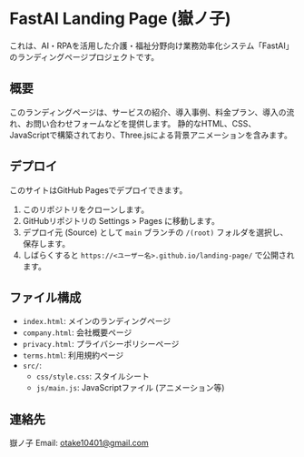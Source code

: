 # FastAI Landing Page (嶽ノ子)

これは、AI・RPAを活用した介護・福祉分野向け業務効率化システム「FastAI」のランディングページプロジェクトです。

## 概要

このランディングページは、サービスの紹介、導入事例、料金プラン、導入の流れ、お問い合わせフォームなどを提供します。
静的なHTML、CSS、JavaScriptで構築されており、Three.jsによる背景アニメーションを含みます。

## デプロイ

このサイトはGitHub Pagesでデプロイできます。

1. このリポジトリをクローンします。
2. GitHubリポジトリの Settings > Pages に移動します。
3. デプロイ元 (Source) として `main` ブランチの `/(root)` フォルダを選択し、保存します。
4. しばらくすると `https://<ユーザー名>.github.io/landing-page/` で公開されます。

## ファイル構成

- `index.html`: メインのランディングページ
- `company.html`: 会社概要ページ
- `privacy.html`: プライバシーポリシーページ
- `terms.html`: 利用規約ページ
- `src/`:
    - `css/style.css`: スタイルシート
    - `js/main.js`: JavaScriptファイル (アニメーション等)

## 連絡先

嶽ノ子
Email: otake10401@gmail.com
